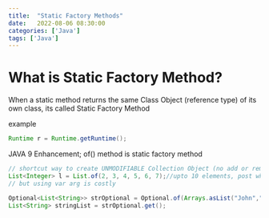 ```yaml
---
title:  "Static Factory Methods"
date:   2022-08-06 08:30:00
categories: ['Java']
tags: ['Java']
---
```


# What is Static Factory Method?

When a static method returns the same Class Object (reference type) of its own
class, its called Static Factory Method

example

```java
Runtime r = Runtime.getRuntime();
```

JAVA 9 Enhancement; of() method is static factory method

 ```java
// shortcut way to create UNMODIFIABLE Collection Object (no add or remove works after it)
List<Integer> l = List.of(2, 3, 4, 5, 6, 7);//upto 10 elements, post which var-arg method
// but using var arg is costly

Optional<List<String>> strOptional = Optional.of(Arrays.asList("John","Doe"));
List<String> stringList = strOptional.get();
```